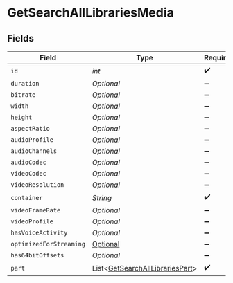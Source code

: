 # GetSearchAllLibrariesMedia


## Fields

| Field                                                                                                                         | Type                                                                                                                          | Required                                                                                                                      | Description                                                                                                                   | Example                                                                                                                       |
| ----------------------------------------------------------------------------------------------------------------------------- | ----------------------------------------------------------------------------------------------------------------------------- | ----------------------------------------------------------------------------------------------------------------------------- | ----------------------------------------------------------------------------------------------------------------------------- | ----------------------------------------------------------------------------------------------------------------------------- |
| `id`                                                                                                                          | *int*                                                                                                                         | :heavy_check_mark:                                                                                                            | N/A                                                                                                                           | 119534                                                                                                                        |
| `duration`                                                                                                                    | *Optional<Integer>*                                                                                                           | :heavy_minus_sign:                                                                                                            | N/A                                                                                                                           | 11558112                                                                                                                      |
| `bitrate`                                                                                                                     | *Optional<Integer>*                                                                                                           | :heavy_minus_sign:                                                                                                            | N/A                                                                                                                           | 25025                                                                                                                         |
| `width`                                                                                                                       | *Optional<Integer>*                                                                                                           | :heavy_minus_sign:                                                                                                            | N/A                                                                                                                           | 3840                                                                                                                          |
| `height`                                                                                                                      | *Optional<Integer>*                                                                                                           | :heavy_minus_sign:                                                                                                            | N/A                                                                                                                           | 2072                                                                                                                          |
| `aspectRatio`                                                                                                                 | *Optional<Double>*                                                                                                            | :heavy_minus_sign:                                                                                                            | N/A                                                                                                                           | 1.85                                                                                                                          |
| `audioProfile`                                                                                                                | *Optional<String>*                                                                                                            | :heavy_minus_sign:                                                                                                            | N/A                                                                                                                           | dts                                                                                                                           |
| `audioChannels`                                                                                                               | *Optional<Integer>*                                                                                                           | :heavy_minus_sign:                                                                                                            | N/A                                                                                                                           | 6                                                                                                                             |
| `audioCodec`                                                                                                                  | *Optional<String>*                                                                                                            | :heavy_minus_sign:                                                                                                            | N/A                                                                                                                           | eac3                                                                                                                          |
| `videoCodec`                                                                                                                  | *Optional<String>*                                                                                                            | :heavy_minus_sign:                                                                                                            | N/A                                                                                                                           | hevc                                                                                                                          |
| `videoResolution`                                                                                                             | *Optional<String>*                                                                                                            | :heavy_minus_sign:                                                                                                            | N/A                                                                                                                           | 4k                                                                                                                            |
| `container`                                                                                                                   | *String*                                                                                                                      | :heavy_check_mark:                                                                                                            | N/A                                                                                                                           | mkv                                                                                                                           |
| `videoFrameRate`                                                                                                              | *Optional<String>*                                                                                                            | :heavy_minus_sign:                                                                                                            | N/A                                                                                                                           | 24p                                                                                                                           |
| `videoProfile`                                                                                                                | *Optional<String>*                                                                                                            | :heavy_minus_sign:                                                                                                            | N/A                                                                                                                           | main 10                                                                                                                       |
| `hasVoiceActivity`                                                                                                            | *Optional<Boolean>*                                                                                                           | :heavy_minus_sign:                                                                                                            | N/A                                                                                                                           | false                                                                                                                         |
| `optimizedForStreaming`                                                                                                       | [Optional<GetSearchAllLibrariesOptimizedForStreaming>](../../models/operations/GetSearchAllLibrariesOptimizedForStreaming.md) | :heavy_minus_sign:                                                                                                            | N/A                                                                                                                           | 1                                                                                                                             |
| `has64bitOffsets`                                                                                                             | *Optional<Boolean>*                                                                                                           | :heavy_minus_sign:                                                                                                            | N/A                                                                                                                           | false                                                                                                                         |
| `part`                                                                                                                        | List<[GetSearchAllLibrariesPart](../../models/operations/GetSearchAllLibrariesPart.md)>                                       | :heavy_check_mark:                                                                                                            | N/A                                                                                                                           |                                                                                                                               |